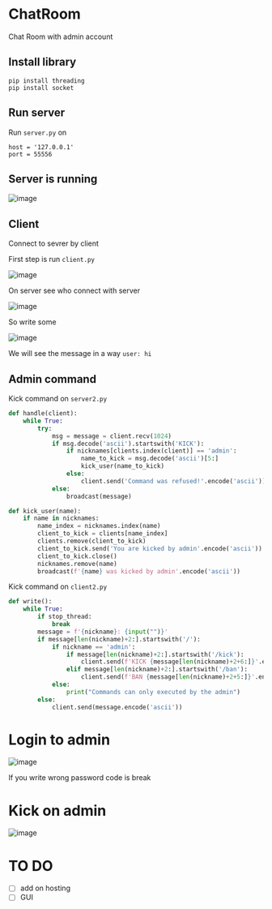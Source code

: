 # ChatRoom
Chat Room with admin account

## Install library 

```
pip install threading
pip install socket
```

## Run server

Run `server.py` on 
```
host = '127.0.0.1'
port = 55556
```

## Server is running 

![image](https://user-images.githubusercontent.com/76879087/120870168-814dea00-c598-11eb-94ba-443d402f0293.png)

## Client 

Connect to sevrer by client 

First step is run `client.py`

![image](https://user-images.githubusercontent.com/76879087/120870377-1355f280-c599-11eb-9f58-02fa0d36c8ae.png)

On server see who connect with server 

![image](https://user-images.githubusercontent.com/76879087/120870404-29fc4980-c599-11eb-9787-1a5878dee934.png)

So write some 

![image](https://user-images.githubusercontent.com/76879087/120870578-92e3c180-c599-11eb-84bd-b0b904ce1b94.png)

We will see the message in a way `user: hi`

## Admin command 

Kick command on `server2.py`

``` python 
def handle(client):
    while True:
        try:
            msg = message = client.recv(1024)
            if msg.decode('ascii').startswith('KICK'):
                if nicknames[clients.index(client)] == 'admin':
                    name_to_kick = msg.decode('ascii')[5:]
                    kick_user(name_to_kick)
                else:
                    client.send('Command was refused!'.encode('ascii'))
            else:
                broadcast(message)

def kick_user(name):
    if name in nicknames:
        name_index = nicknames.index(name)
        client_to_kick = clients[name_index]
        clients.remove(client_to_kick)
        client_to_kick.send('You are kicked by admin'.encode('ascii'))
        client_to_kick.close()
        nicknames.remove(name)
        broadcast(f'{name} was kicked by admin'.encode('ascii'))
```

Kick command on `client2.py`

```python 
def write():
    while True:
        if stop_thread:
            break
        message = f'{nickname}: {input("")}'
        if message[len(nickname)+2:].startswith('/'):
            if nickname == 'admin':
                if message[len(nickname)+2:].startswith('/kick'):
                    client.send(f'KICK {message[len(nickname)+2+6:]}'.encode('ascii'))
                elif message[len(nickname)+2:].startswith('/ban'):
                    client.send(f'BAN {message[len(nickname)+2+5:]}'.encode('ascii'))
            else:
                print("Commands can only executed by the admin")
        else:
            client.send(message.encode('ascii'))
```

# Login to admin 

![image](https://user-images.githubusercontent.com/76879087/120871390-c7587d00-c59b-11eb-896b-c22506a308cf.png)

If you write wrong password code is break

# Kick on admin 

![image](https://user-images.githubusercontent.com/76879087/120871503-13a3bd00-c59c-11eb-9b33-2ade08fc93b5.png)


# TO DO 

- [ ] add on hosting 
- [ ] GUI

